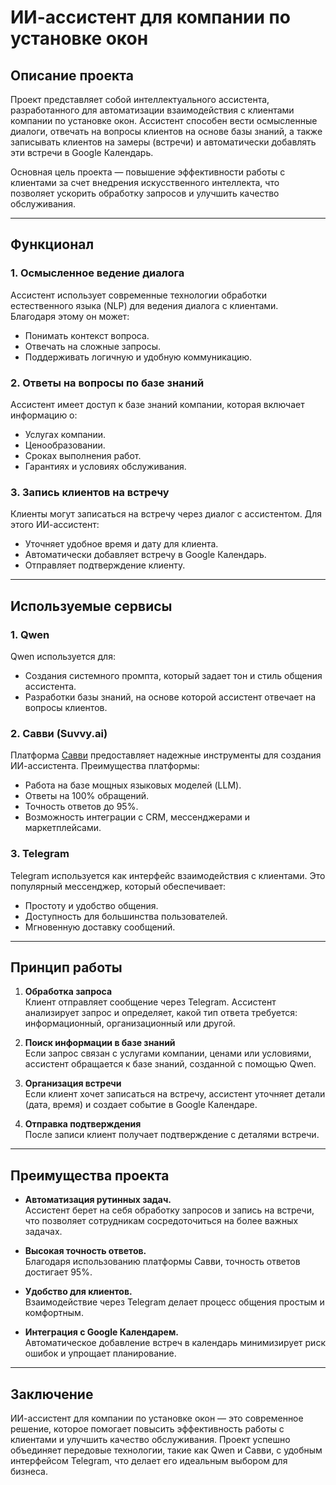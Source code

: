 # ИИ-ассистент для компании по установке окон

## Описание проекта
Проект представляет собой интеллектуального ассистента, разработанного для автоматизации взаимодействия с клиентами компании по установке окон. Ассистент способен вести осмысленные диалоги, отвечать на вопросы клиентов на основе базы знаний, а также записывать клиентов на замеры (встречи) и автоматически добавлять эти встречи в Google Календарь.

Основная цель проекта — повышение эффективности работы с клиентами за счет внедрения искусственного интеллекта, что позволяет ускорить обработку запросов и улучшить качество обслуживания.

---

## Функционал

### 1. Осмысленное ведение диалога
Ассистент использует современные технологии обработки естественного языка (NLP) для ведения диалога с клиентами. Благодаря этому он может:
- Понимать контекст вопроса.
- Отвечать на сложные запросы.
- Поддерживать логичную и удобную коммуникацию.

### 2. Ответы на вопросы по базе знаний
Ассистент имеет доступ к базе знаний компании, которая включает информацию о:
- Услугах компании.
- Ценообразовании.
- Сроках выполнения работ.
- Гарантиях и условиях обслуживания.

### 3. Запись клиентов на встречу
Клиенты могут записаться на встречу через диалог с ассистентом. Для этого ИИ-ассистент:
- Уточняет удобное время и дату для клиента.
- Автоматически добавляет встречу в Google Календарь.
- Отправляет подтверждение клиенту.

---

## Используемые сервисы

### 1. **Qwen**
Qwen используется для:
- Создания системного промпта, который задает тон и стиль общения ассистента.
- Разработки базы знаний, на основе которой ассистент отвечает на вопросы клиентов.

### 2. **Савви (Suvvy.ai)**
Платформа [Савви](https://suvvy.ai/) предоставляет надежные инструменты для создания ИИ-ассистента. Преимущества платформы:
- Работа на базе мощных языковых моделей (LLM).
- Ответы на 100% обращений.
- Точность ответов до 95%.
- Возможность интеграции с CRM, мессенджерами и маркетплейсами.

### 3. **Telegram**
Telegram используется как интерфейс взаимодействия с клиентами. Это популярный мессенджер, который обеспечивает:
- Простоту и удобство общения.
- Доступность для большинства пользователей.
- Мгновенную доставку сообщений.

---

## Принцип работы

1. **Обработка запроса**  
   Клиент отправляет сообщение через Telegram. Ассистент анализирует запрос и определяет, какой тип ответа требуется: информационный, организационный или другой.

2. **Поиск информации в базе знаний**  
   Если запрос связан с услугами компании, ценами или условиями, ассистент обращается к базе знаний, созданной с помощью Qwen.

3. **Организация встречи**  
   Если клиент хочет записаться на встречу, ассистент уточняет детали (дата, время) и создает событие в Google Календаре.

4. **Отправка подтверждения**  
   После записи клиент получает подтверждение с деталями встречи.

---

## Преимущества проекта

- **Автоматизация рутинных задач.**  
  Ассистент берет на себя обработку запросов и запись на встречи, что позволяет сотрудникам сосредоточиться на более важных задачах.
  
- **Высокая точность ответов.**  
  Благодаря использованию платформы Савви, точность ответов достигает 95%.

- **Удобство для клиентов.**  
  Взаимодействие через Telegram делает процесс общения простым и комфортным.

- **Интеграция с Google Календарем.**  
  Автоматическое добавление встреч в календарь минимизирует риск ошибок и упрощает планирование.

---

## Заключение
ИИ-ассистент для компании по установке окон — это современное решение, которое помогает повысить эффективность работы с клиентами и улучшить качество обслуживания. Проект успешно объединяет передовые технологии, такие как Qwen и Савви, с удобным интерфейсом Telegram, что делает его идеальным выбором для бизнеса.
